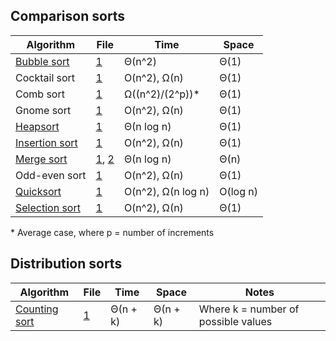 ## Comparison sorts

| Algorithm              | File                 | Time               | Space    |
|------------------------|----------------------|--------------------|----------|
| [Bubble sort][01_a]    | [1][01_1]            | Θ(n^2)             | Θ(1)     |
|  Cocktail sort         | [1][02_1]            | O(n^2), Ω(n)       | Θ(1)     |
|  Comb sort             | [1][02_1]            | Ω((n^2)/(2^p))\*   | Θ(1)     |
|  Gnome sort            | [1][03_1]            | O(n^2), Ω(n)       | Θ(1)     |
| [Heapsort][04_a]       | [1][04_1]            | Θ(n log n)         | Θ(1)     |
| [Insertion sort][05_a] | [1][05_1]            | O(n^2), Ω(n)       | Θ(1)     |
| [Merge sort][06_a]     | [1][06_1], [2][06_2] | Θ(n log n)         | Θ(n)     |
|  Odd-even sort         | [1][07_1]            | O(n^2), Ω(n)       | Θ(1)     |
| [Quicksort][08_a]      | [1][08_1]            | O(n^2), Ω(n log n) | O(log n) |
| [Selection sort][09_a] | [1][09_1]            | O(n^2), Ω(n)       | Θ(1)     |

\* Average case, where p = number of increments

  [01_a]: http://www.growingwiththeweb.com/2014/02/bubble-sort.html
  [01_1]: https://github.com/Tyriar/js-sorting/blob/master/src/bubble-sort.js
  [02_1]: https://github.com/Tyriar/js-sorting/blob/master/src/cocktail-sort.js
  [03_1]: https://github.com/Tyriar/js-sorting/blob/master/src/gnome-sort.js
  [04_a]: http://www.growingwiththeweb.com/2012/11/algorithm-heapsort.html
  [04_1]: https://github.com/Tyriar/js-sorting/blob/master/src/heapsort.js
  [05_a]: http://www.growingwiththeweb.com/2012/11/algorithm-insertion-sort.html
  [05_1]: https://github.com/Tyriar/js-sorting/blob/master/src/insertion-sort.js
  [06_a]: http://www.growingwiththeweb.com/2012/11/algorithm-merge-sort.html
  [06_1]: https://github.com/Tyriar/js-sorting/blob/master/src/merge-sort.js
  [06_2]: https://github.com/Tyriar/js-sorting/blob/master/src/merge-sort-bottom-up.js
  [07_1]: https://github.com/Tyriar/js-sorting/blob/master/src/odd-even-sort.js
  [08_a]: http://www.growingwiththeweb.com/2012/12/algorithm-quicksort.html
  [08_1]: https://github.com/Tyriar/js-sorting/blob/master/src/quicksort.js
  [09_a]: http://www.growingwiththeweb.com/2013/12/selection-sort.html
  [09_1]: https://github.com/Tyriar/js-sorting/blob/master/src/selection-sort.js

## Distribution sorts

| Algorithm              | File                 | Time               | Space    | Notes
|------------------------|----------------------|--------------------|----------|-------
| [Counting sort][d01_a] | [1][d01_1]           | Θ(n + k)           | Θ(n + k) | Where k = number of possible values

  [d01_a]: http://www.growingwiththeweb.com/2014/05/counting-sort.html
  [d01_1]: https://github.com/Tyriar/js-sorting/blob/master/src/counting-sort.js

